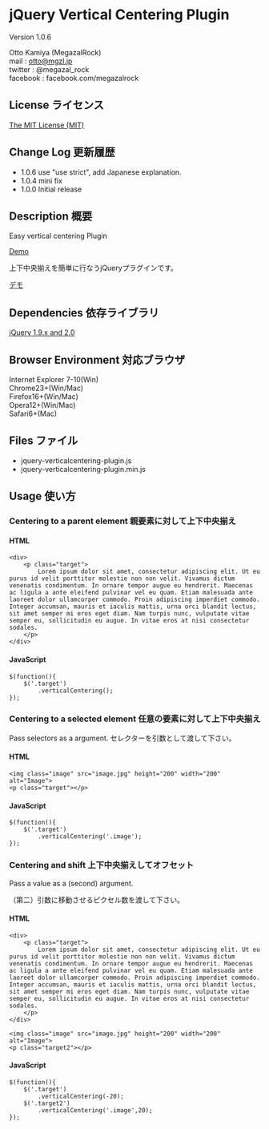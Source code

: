 # jQuery Vertical Centering Plugin
Version 1.0.6

Otto Kamiya (MegazalRock)  
mail : otto@mgzl.jp  
twitter : @megazal_rock  
facebook : facebook.com/megazalrock

## License ライセンス
[The MIT License (MIT)](https://github.com/megazalrock/jquery-verticalcentering-plugin/blob/master/LICENSE.txt)

## Change Log 更新履歴
* 1.0.6 use "use strict", add Japanese explanation.
* 1.0.4 mini fix
* 1.0.0	Initial release

## Description 概要
Easy vertical centering Plugin

[Demo](http://mgzl.jp/jvc-demo/)

上下中央揃えを簡単に行なうjQueryプラグインです。

[デモ](http://mgzl.jp/jvc-demo/)

## Dependencies 依存ライブラリ
[jQuery 1.9.x and 2.0](http://jquery.com/)

## Browser Environment 対応ブラウザ
Internet Explorer 7-10(Win)  
Chrome23+(Win/Mac)  
Firefox16+(Win/Mac)  
Opera12+(Win/Mac)  
Safari6+(Mac)

## Files ファイル
*	jquery-verticalcentering-plugin.js
*	jquery-verticalcentering-plugin.min.js

## Usage 使い方

### Centering to a parent element 親要素に対して上下中央揃え	

#### HTML

	<div>
		<p class="target">
			Lorem ipsum dolor sit amet, consectetur adipiscing elit. Ut eu purus id velit porttitor molestie non non velit. Vivamus dictum venenatis condimentum. In ornare tempor augue eu hendrerit. Maecenas ac ligula a ante eleifend pulvinar vel eu quam. Etiam malesuada ante laoreet dolor ullamcorper commodo. Proin adipiscing imperdiet commodo. Integer accumsan, mauris et iaculis mattis, urna orci blandit lectus, sit amet semper mi eros eget diam. Nam turpis nunc, vulputate vitae semper eu, sollicitudin eu augue. In vitae eros at nisi consectetur sodales.
		</p>
	</div>

#### JavaScript

	$(function(){
		$('.target')
			.verticalCentering();
	});

### Centering to a selected element 任意の要素に対して上下中央揃え

Pass selectors as a argument.
セレクターを引数として渡して下さい。

#### HTML

	<img class="image" src="image.jpg" height="200" width="200" alt="Image">
	<p class="target"></p>

#### JavaScript

	$(function(){
		$('.target')
			.verticalCentering('.image');
	});

### Centering and shift 上下中央揃えしてオフセット

Pass a value as a (second) argument.

（第二）引数に移動させるピクセル数を渡して下さい。

#### HTML

	<div>
		<p class="target">
			Lorem ipsum dolor sit amet, consectetur adipiscing elit. Ut eu purus id velit porttitor molestie non non velit. Vivamus dictum venenatis condimentum. In ornare tempor augue eu hendrerit. Maecenas ac ligula a ante eleifend pulvinar vel eu quam. Etiam malesuada ante laoreet dolor ullamcorper commodo. Proin adipiscing imperdiet commodo. Integer accumsan, mauris et iaculis mattis, urna orci blandit lectus, sit amet semper mi eros eget diam. Nam turpis nunc, vulputate vitae semper eu, sollicitudin eu augue. In vitae eros at nisi consectetur sodales.
		</p>
	</div>

	<img class="image" src="image.jpg" height="200" width="200" alt="Image">
	<p class="target2"></p>

#### JavaScript

	$(function(){
		$('.target')
			.verticalCentering(-20);
		$('.target2')
			.verticalCentering('.image',20);
	});
